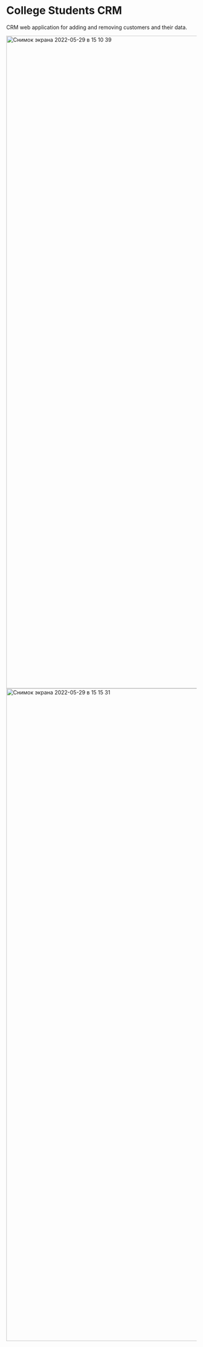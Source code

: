 # College Students CRM
CRM web application for adding and removing customers and their data.


<img width="1728" alt="Снимок экрана 2022-05-29 в 15 10 39" src="https://user-images.githubusercontent.com/85338339/170867538-60dd9645-87e0-4955-b579-2b83a47cdfee.png">


<img width="1728" alt="Снимок экрана 2022-05-29 в 15 15 31" src="https://user-images.githubusercontent.com/85338339/170867640-066575ed-b464-444e-a340-3d747a3a8239.png">

